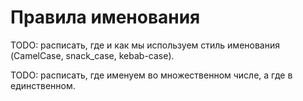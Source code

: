# Правила именования

TODO: расписать, где и как мы используем стиль именования (CamelCase, snack_case, kebab-case).

TODO: расписать, где именуем во множественном числе, а где в единственном.
